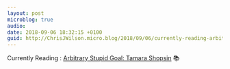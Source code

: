 ```yaml
---
layout: post
microblog: true
audio: 
date: 2018-09-06 18:32:15 +0100
guid: http://ChrisJWilson.micro.blog/2018/09/06/currently-reading-arbitrary.html
---
```

Currently Reading : [Arbitrary Stupid Goal: Tamara Shopsin](http://www.amazon.com/dp/0374105863/?tag=minima0e-20) 📚
